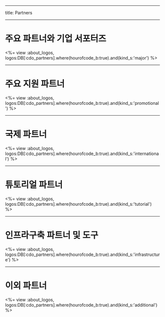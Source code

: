 * * *

title: Partners

* * *

# 주요 파트너와 기업 서포터즈

<%= view :about_logos, logos:DB[:cdo_partners].where(hourofcode_b:true).and(kind_s:'major') %>

* * *

# 주요 지원 파트너

<%= view :about_logos, logos:DB[:cdo_partners].where(hourofcode_b:true).and(kind_s:'promotional') %>

* * *

# 국제 파트너

<%= view :about_logos, logos:DB[:cdo_partners].where(hourofcode_b:true).and(kind_s:'international') %>

* * *

# 튜토리얼 파트너

<%= view :about_logos, logos:DB[:cdo_partners].where(hourofcode_b:true).and(kind_s:'tutorial') %>

* * *

# 인프라구축 파트너 및 도구

<%= view :about_logos, logos:DB[:cdo_partners].where(hourofcode_b:true).and(kind_s:'infrastructure') %>

* * *

# 이외 파트너

<%= view :about_logos, logos:DB[:cdo_partners].where(hourofcode_b:true).and(kind_s:'additional') %>